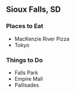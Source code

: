 ## Sioux Falls, SD

### Places to Eat
- MacKenzie River Pizza
- Tokyo

### Things to Do
- Falls Park
- Empire Mall
- Pallisades
